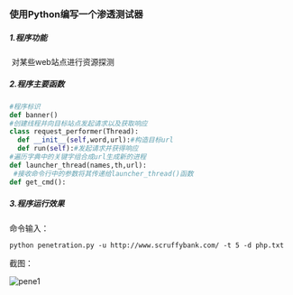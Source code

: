 ### 使用Python编写一个渗透测试器

##### 1.程序功能

​	对某些web站点进行资源探测

##### 2.程序主要函数

```python
#程序标识
def banner()
#创建线程并向目标站点发起请求以及获取响应
class request_performer(Thread):
  def __init__(self,word,url):#构造目标url
  def run(self):#发起请求并获得响应
#遍历字典中的关键字组合成url生成新的进程
def launcher_thread(names,th,url):
 #接收命令行中的参数将其传递给launcher_thread()函数
def get_cmd():
```

##### 3.程序运行效果

命令输入：

```
python penetration.py -u http://www.scruffybank.com/ -t 5 -d php.txt
```

截图：

![pene1](C:\Users\sstl\Desktop\screenshots\pene1.PNG)
